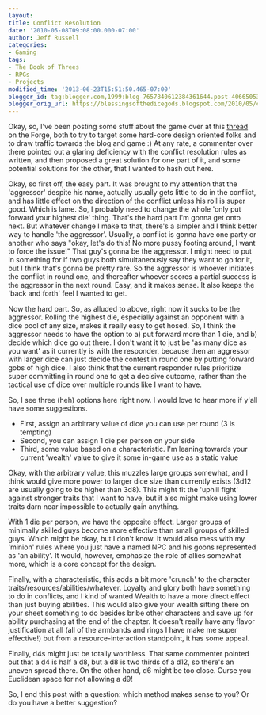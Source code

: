 ```yaml
---
layout:  
title: Conflict Resolution
date: '2010-05-08T09:08:00.000-07:00'
author: Jeff Russell
categories:
- Gaming
tags:
- The Book of Threes
- RPGs
- Projects
modified_time: '2013-06-23T15:51:50.465-07:00'
blogger_id: tag:blogger.com,1999:blog-7657840612384361644.post-4066505305727269238
blogger_orig_url: https://blessingsofthedicegods.blogspot.com/2010/05/conflict-resolution.html
---
```


Okay, so, I've been posting some stuff about the game over at this [thread](http://www.indie-rpgs.com/forum/index.php?topic=29764.0) on the Forge, both to try to target some hard-core design oriented folks and to draw traffic towards the blog and game :) At any rate, a commenter over there pointed out a glaring deficiency with the conflict resolution rules as written, and then proposed a great solution for one part of it, and some potential solutions for the other, that I wanted to hash out here.  
  
Okay, so first off, the easy part. It was brought to my attention that the 'aggressor' despite his name, actually usually gets little to do in the conflict, and has little effect on the direction of the conflict unless his roll is super good. Which is lame. So, I probably need to change the whole 'only put forward your highest die' thing. That's the hard part I'm gonna get onto next. But whatever change I make to that, there's a simpler and I think better way to handle 'the aggressor'. Usually, a conflict is gonna have one party or another who says "okay, let's do this! No more pussy footing around, I want to force the issue!" That guy's gonna be the aggressor. I might need to put in something for if two guys both simultaneously say they want to go for it, but I think that's gonna be pretty rare. So the aggressor is whoever initiates the conflict in round one, and thereafter whoever scores a partial success is the aggressor in the next round. Easy, and it makes sense. It also keeps the 'back and forth' feel I wanted to get.  
  
Now the hard part. So, as alluded to above, right now it sucks to be the aggressor. Rolling the highest die, especially against an opponent with a dice pool of any size, makes it really easy to get hosed. So, I think the aggressor needs to have the option to a) put forward more than 1 die, and b) decide which dice go out there. I don't want it to just be 'as many dice as you want' as it currently is with the responder, because then an aggressor with larger dice can just decide the contest in round one by putting forward gobs of high dice. I also think that the current responder rules prioritize super committing in round one to get a decisive outcome, rather than the tactical use of dice over multiple rounds like I want to have.  
  
So, I see three (heh) options here right now. I would love to hear more if y'all have some suggestions.   
  - First, assign an arbitrary value of dice you can use per round (3 is
    tempting)
  - Second, you can assign 1 die per person on your side
  - Third, some value based on a characteristic. I'm leaning towards
    your current 'wealth' value to give it some in-game use as a static
    value

  
Okay, with the arbitrary value, this muzzles large groups somewhat, and I think would give more power to larger dice size than currently exists (3d12 are usually going to be higher than 3d8). This might fit the 'uphill fight' against stronger traits that I want to have, but it also might make using lower traits darn near impossible to actually gain anything.  
  
With 1 die per person, we have the opposite effect. Larger groups of minimally skilled guys become more effective than small groups of skilled guys. Which might be okay, but I don't know. It would also mess with my 'minion' rules where you just have a named NPC and his goons represented as 'an ability'. It would, however, emphasize the role of allies somewhat more, which is a core concept for the design.  
  
Finally, with a characteristic, this adds a bit more 'crunch' to the character traits/resources/abilities/whatever. Loyalty and glory both have something to do in conflicts, and I kind of wanted Wealth to have a more direct effect than just buying abilities. This would also give your wealth sitting there on your sheet something to do besides bribe other characters and save up for ability purchasing at the end of the chapter. It doesn't really have any flavor justification at all (all of the armbands and rings I have make me super effective!) but from a resource-interaction standpoint, it has some appeal.  
  
Finally, d4s might just be totally worthless. That same commenter pointed out that a d4 is half a d8, but a d8 is two thirds of a d12, so there's an uneven spread there. On the other hand, d6 might be too close. Curse you Euclidean space for not allowing a d9!  
  
So, I end this post with a question: which method makes sense to you? Or do you have a better suggestion? 
